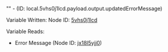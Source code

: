 "" - (ID: local.5vhs0j1lcd.payload.output.updatedErrorMessage)

Variable Written:
Node ID: [5vhs0j1lcd](../nodes/5vhs0j1lcd.md)

Variable Reads:
* Error Message (Node ID: [jx18l5yjj0](../nodes/jx18l5yjj0.md))
